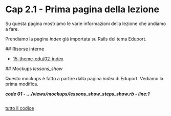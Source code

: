 # <a name="top"></a> Cap 2.1 - Prima pagina della lezione

Su questa pagina mostriamo le varie informazioni della lezione che andiamo a fare.

Prendiamo la pagina *index* già importata su Rails del tema Eduport.



## Risorse interne

- [15-theme-edu/02-index]()



## Mockups *lessons_show*

Questo mockups è fatto a partire dalla pagina *index* di Eduport.
Vediamo la prima modifica.

***code 01 - .../views/mockups/lessons_show_steps_show.rb - line:1***

```html+erb

```

[tutto il codice](https://github.com/flaviobordonidev/leanpubabrandnewcms/blob/master/56-ubuntudream/02-mokups/04_00-lessons_show-it.rb)

